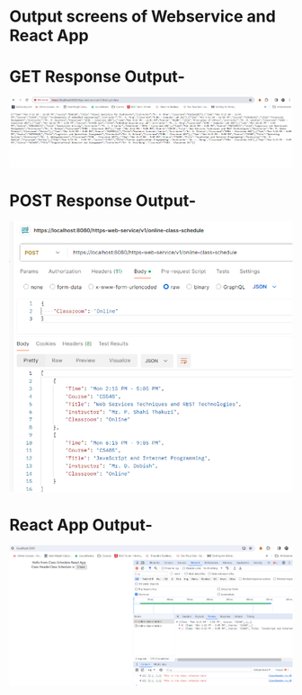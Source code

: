 # Output screens of Webservice and React App

# GET Response Output-
![alt text](https://github.com/ektaawa1/MyAssignment4/blob/main/output_pics/webservice_get_output.png)


# POST Response Output-
![alt text](https://github.com/ektaawa1/MyAssignment4/blob/main/output_pics/webservice_post_output.png)


# React App Output-
![alt text](https://github.com/ektaawa1/MyAssignment4/blob/main/output_pics/React_App_Output.png)

